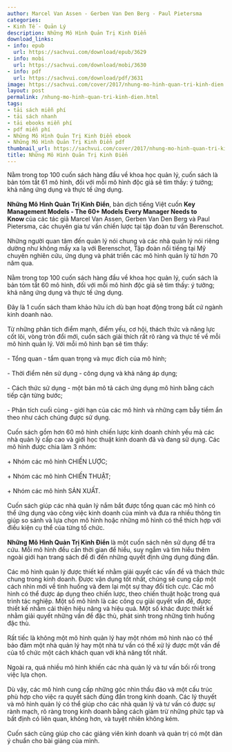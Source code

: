 ```yaml
---
author: Marcel Van Assen - Gerben Van Den Berg - Paul Pietersma
categories:
- Kinh Tế - Quản Lý
description: Những Mô Hình Quản Trị Kinh Điển
download_links:
- info: epub
  url: https://sachvui.com/download/epub/3629
- info: mobi
  url: https://sachvui.com/download/mobi/3630
- info: pdf
  url: https://sachvui.com/download/pdf/3631
image: https://sachvui.com/cover/2017/nhung-mo-hinh-quan-tri-kinh-dien.jpg
layout: post
permalink: /nhung-mo-hinh-quan-tri-kinh-dien.html
tags:
- tải sách miễn phí
- tải sách nhanh
- tải ebooks miễn phí
- pdf miễn phí
- Những Mô Hình Quản Trị Kinh Điển ebook
- Những Mô Hình Quản Trị Kinh Điển pdf
thumbnail_url: https://sachvui.com/cover/2017/nhung-mo-hinh-quan-tri-kinh-dien.jpg
title: Những Mô Hình Quản Trị Kinh Điển
---
```


 <div class="item-desc text-justify"> <p>Nằm trong top 100 cuốn sách hàng đầu về khoa học quản lý, cuốn sách là bản tóm tắt 61 mô hình, đối với mỗi mô hình độc giả sẽ tìm thấy: ý tưởng; khả năng ứng dụng và thực tế ứng dụng.<br><br><strong>Những Mô Hình Quản Trị Kinh Điển</strong>, bản dịch tiếng Việt cuốn <strong>Key Management Models - The 60+ Models Every Manager Needs to Know </strong>của các tác giả Marcel Van Assen, Gerben Van Den Berg và Paul Pietersma, các chuyên gia tư vấn chiến lược tại tập đoàn tư vấn Berenschot.<br><br>Những người quan tâm đến quản lý nói chung và các nhà quản lý nói riêng dường như không mấy xa lạ với Berenschot, Tập đoàn nổi tiếng tại Mỹ chuyên nghiên cứu, ứng dụng và phát triển các mô hình quản lý từ hơn 70 năm qua.<br><br>Nằm trong top 100 cuốn sách hàng đầu về khoa học quản lý, cuốn sách là bản tóm tắt 60 mô hình, đối với mỗi mô hình độc giả sẽ tìm thấy: ý tưởng; khả năng ứng dụng và thực tế ứng dụng.<br><br>Đây là 1 cuốn sách tham khảo hữu ích dù bạn hoạt động trong bất cứ ngành kinh doanh nào.<br><br>Từ những phân tích điểm mạnh, điểm yếu, cơ hội, thách thức và năng lực cốt lõi, vòng tròn đổi mới, cuốn sách giải thích rất rõ ràng và thực tế về mỗi mô hình quản lý. Với mỗi mô hình bạn sẽ tìm thấy:<br><br>- Tổng quan - tầm quan trọng và mục đích của mô hình;<br><br>- Thời điểm nên sử dụng - công dụng và khả năng áp dụng;<br><br>- Cách thức sử dụng - một bản mô tả cách ứng dụng mô hình bằng cách tiếp cận từng bước;<br><br>- Phân tích cuối cùng - giới hạn của các mô hình và những cạm bẫy tiềm ẩn theo như cách chúng được sử dụng.<br><br>Cuốn sách gồm hơn 60 mô hình chiến lược kinh doanh chính yếu mà các nhà quản lý cấp cao và giới học thuật kinh doanh đã và đang sử dụng. Các mô hình được chia làm 3 nhóm:<br><br>+ Nhóm các mô hình CHIẾN LƯỢC;<br><br>+ Nhóm các mô hình CHIẾN THUẬT;<br><br>+ Nhóm các mô hình SẢN XUẤT.<br><br>Cuốn sách giúp các nhà quản lý nắm bắt được tổng quan các mô hình có thể ứng dụng vào công việc kinh doanh của mình và đưa ra nhiều thông tin giúp so sánh và lựa chọn mô hình hoặc những mô hình có thể thích hợp với điều kiện cụ thể của từng tổ chức.<br><br><strong>Những Mô Hình Quản Trị Kinh Điển </strong>là một cuốn sách nên sử dụng để tra cứu. Mỗi mô hình đều cần thời gian để hiểu, suy ngẫm và tìm hiểu thêm ngoài giới hạn trang sách để đi đến những quyết định ứng dụng đúng đắn.<br><br>Các mô hình quản lý được thiết kế nhằm giải quyết các vấn đề và thách thức chung trong kinh doanh. Được vận dụng tốt nhất, chúng sẽ cung cấp một cách nhìn mới về tình huống và đem lại một sự thay đổi tích cực. Các mô hình có thể được áp dụng theo chiến lược, theo chiến thuật hoặc trong quá trình tác nghiệp. Một số mô hình là các công cụ giải quyết vấn đề, được thiết kế nhằm cải thiện hiệu năng và hiệu quả. Một số khác được thiết kế nhằm giải quyết những vấn đề đặc thù, phát sinh trong những tình huống đặc thù. <br><br>Rất tiếc là không một mô hình quản lý hay một nhóm mô hình nào có thể bảo đảm một nhà quản lý hay một nhà tư vấn có thể xử lý được một vấn đề của tổ chức một cách khách quan với khả năng tốt nhất. <br><br>Ngoài ra, quá nhiều mô hình khiến các nhà quản lý và tư vấn bối rối trong việc lựa chọn. <br><br>Dù vậy, các mô hình cung cấp những góc nhìn thấu đáo và một cấu trúc phù hợp cho việc ra quyết sách đúng đắn trong kinh doanh. Các lý thuyết và mô hình quản lý có thể giúp cho các nhà quản lý và tư vấn có được sự rành mạch, rõ ràng trong kinh doanh bằng cách giảm trừ những phức tạp và bất định có liên quan, không hơn, và tuyệt nhiên không kém.<br><br>Cuốn sách cũng giúp cho các giảng viên kinh doanh và quản trị có một dàn ý chuẩn cho bài giảng của mình.<br> </p> </div>